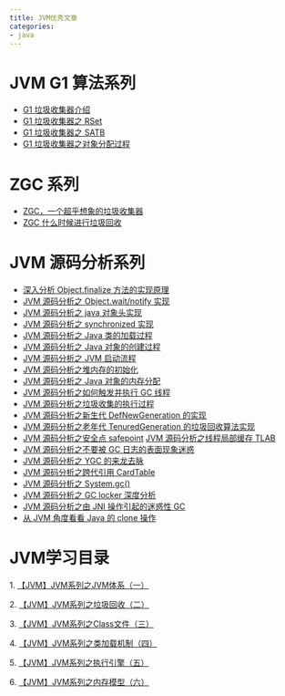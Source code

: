 ```yaml
---
title: JVM优秀文章
categories:
- java
---
```



# JVM G1 算法系列

- [G1 垃圾收集器介绍](https://www.jianshu.com/p/0f1f5adffdc1)
- [G1 垃圾收集器之 RSet](https://www.jianshu.com/p/870abddaba41)
- [G1 垃圾收集器之 SATB](https://www.jianshu.com/p/9e70097807ba)
- [G1 垃圾收集器之对象分配过程](https://www.jianshu.com/p/a0efa489b99f)

# ZGC 系列

- [ZGC，一个超乎想象的垃圾收集器](https://www.jianshu.com/p/6f89fd5842bf)
- [ZGC 什么时候进行垃圾回收](https://www.jianshu.com/p/b5fb06ffbb90)

# JVM 源码分析系列

- [深入分析 Object.finalize 方法的实现原理](https://www.jianshu.com/p/9d2788fffd5f)
- [JVM 源码分析之 Object.wait/notify 实现](https://www.jianshu.com/p/f4454164c017)
- [JVM 源码分析之 java 对象头实现](https://www.jianshu.com/p/9c19eb0ea4d8)
- [JVM 源码分析之 synchronized 实现](https://www.jianshu.com/p/c5058b6fe8e5)
- [JVM 源码分析之 Java 类的加载过程](https://www.jianshu.com/p/252e27863822)
- [JVM 源码分析之 Java 对象的创建过程](https://www.jianshu.com/p/0009aaac16ed)
- [JVM 源码分析之 JVM 启动流程](https://www.jianshu.com/p/b91258bc08ac)
- [JVM 源码分析之堆内存的初始化](https://www.jianshu.com/p/0f7bed2df952)
- [JVM 源码分析之 Java 对象的内存分配](https://www.jianshu.com/p/e56c808b6c8a)
- [JVM 源码分析之如何触发并执行 GC 线程](https://www.jianshu.com/p/1544d3011ddb)
- [JVM 源码分析之垃圾收集的执行过程](https://www.jianshu.com/p/04eff13f3707)
- [JVM 源码分析之新生代 DefNewGeneration 的实现](https://www.jianshu.com/p/2b64294fa1bd)
- [JVM 源码分析之老年代 TenuredGeneration 的垃圾回收算法实现](https://www.jianshu.com/p/29c20f0684d0)
- [JVM 源码分析之安全点 safepoint](https://www.jianshu.com/p/c79c5e02ebe6)
  [JVM 源码分析之线程局部缓存 TLAB](https://www.jianshu.com/p/cd85098cca39)
- [JVM 源码分析之不要被 GC 日志的表面现象迷惑](https://www.jianshu.com/p/1f2fd54808e2)
- [JVM 源码分析之 YGC 的来龙去脉](https://www.jianshu.com/p/9af1a63a33c3)
- [JVM 源码分析之跨代引用 CardTable](https://www.jianshu.com/p/5037459097ee)
- [JVM 源码分析之 System.gc()](https://www.jianshu.com/p/be8740726cef)
- [JVM 源码分析之 GC locker 深度分析](https://www.jianshu.com/p/6d664f026508)
- [JVM 源码分析之由 JNI 操作引起的迷惑性 GC](https://www.jianshu.com/p/94bd5864f89c)
- [从 JVM 角度看看 Java 的 clone 操作](https://www.jianshu.com/p/309f80f33190)


# JVM学习目录

<p>1. <a id="cb_post_title_url" class="postTitle2" href="http://www.cnblogs.com/leesf456/p/5204694.html">【JVM】JVM系列之JVM体系（一）</a></p>
<p>2. <a id="cb_post_title_url" class="postTitle2" href="http://www.cnblogs.com/leesf456/p/5218594.html">【JVM】JVM系列之垃圾回收（二）</a></p>
<p>3. <a id="cb_post_title_url" class="postTitle2" href="http://www.cnblogs.com/leesf456/p/5263764.html">【JVM】JVM系列之Class文件（三）</a></p>
<p>4. <a id="cb_post_title_url" class="postTitle2" href="http://www.cnblogs.com/leesf456/p/5269545.html">【JVM】JVM系列之类加载机制（四）</a></p>
<p>5. <a id="cb_post_title_url" class="postTitle2" href="http://www.cnblogs.com/leesf456/p/5275189.html">【JVM】JVM系列之执行引擎（五）</a></p>
<p>6. <a id="cb_post_title_url" class="postTitle2" href="http://www.cnblogs.com/leesf456/p/5291484.html">【JVM】JVM系列之内存模型（六）</a></p>
</div>